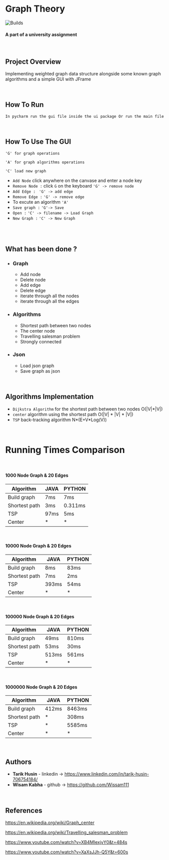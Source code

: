 # Graph Theory

![Builds](https://github.com/project-chip/connectedhomeip/workflows/Builds/badge.svg)

#### A part of a university assignment

</br>

## Project Overview

Implementing weighted graph data structure alongside some known graph algorithms and a simple GUI with JFrame


</br>

## How To Run
    In pycharm run the gui file inside the ui package Or run the main file




</br>

## How To Use The GUI
`'G' for graph operations`

`'A' for graph algorithms operations`

`'C' load new graph`


- `Add Node` click anywhere on the canvase and enter a node key 
- `Remove Node :` click `G` on the keyboard `'G' -> remove node`
- `Add Edge :` ` 'G' -> add edge`
- `Remove Edge :` `'G' -> remove edge`
- To excute an algorithm `'A'`
- `Save graph :` `'G'-> Save`
- `Open :` `'C' -> filename -> Load Graph`
- `New Graph :` `'C' -> New Graph`

</br>
</br>


## What has been done ?

- ### Graph

    - Add node
    - Delete node
    - Add edge
    - Delete edge
    - iterate through all the nodes
    - iterate through all the edges


- ### Algorithms

    - Shortest path between two nodes
    - The center node
    - Travelling salesman problem
    - Strongly connected


- ### Json

    - Load json graph
    - Save graph as json

</br>

## Algorithms Implementation

- `Dijkstra Algorithm` for the shortest path between two nodes O(|V|*|V|)
- `center` algorithm using the shortest path O(|V| * |V| * |V|)
- `TSP` back-tracking algorithm N*(E+V*Log(V))

</br>


# Running Times Comparison




<br/>



#### 1000 Node Graph & 20 Edges

| Algorithm        |      JAVA        |    PYTHON     |
| -------------    | -------------    | ------------- |
| Build graph      |       7ms        |      7ms      |
| Shortest path    |       3ms        |      0.311ms  |
| TSP              |       97ms       |     5ms       |
| Center           |         *        |     *         |

 <br/>

#### 10000 Node Graph & 20 Edges

| Algorithm        |      JAVA        |    PYTHON     |
| -------------    | -------------    | ------------- |
| Build graph      |       8ms        |      83ms     |
| Shortest path    |       7ms        |       2ms     |
| TSP              |       393ms      |      54ms     |
| Center           |         *        |     *         |


  <br/>


#### 100000 Node Graph & 20 Edges

| Algorithm        |      JAVA        |    PYTHON     |
| -------------    | -------------    | ------------- |
| Build graph      |      49ms         |     810ms     |
| Shortest path    |       53ms        |     30ms      |
| TSP              |       513ms       |     561ms     |
| Center           |         *        |     *         |


<br/>

#### 1000000 Node Graph & 20 Edges

| Algorithm        |      JAVA        |    PYTHON     |
| -------------    | -------------    | ------------- |
| Build graph      |       412ms      |      8463ms   |
| Shortest path    |        *         |      308ms    |
| TSP              |         *        |     5585ms    |
| Center           |         *        |     *         |



  </br>

## Authors

* **Tarik Husin**  - linkedin -> https://www.linkedin.com/in/tarik-husin-706754184/
* **Wisam Kabha**  - github -> https://github.com/Wissam111

</br>

## References

https://en.wikipedia.org/wiki/Graph_center

https://en.wikipedia.org/wiki/Travelling_salesman_problem

https://www.youtube.com/watch?v=XB4MIexjvY0&t=484s

https://www.youtube.com/watch?v=XaXsJJh-Q5Y&t=600s
